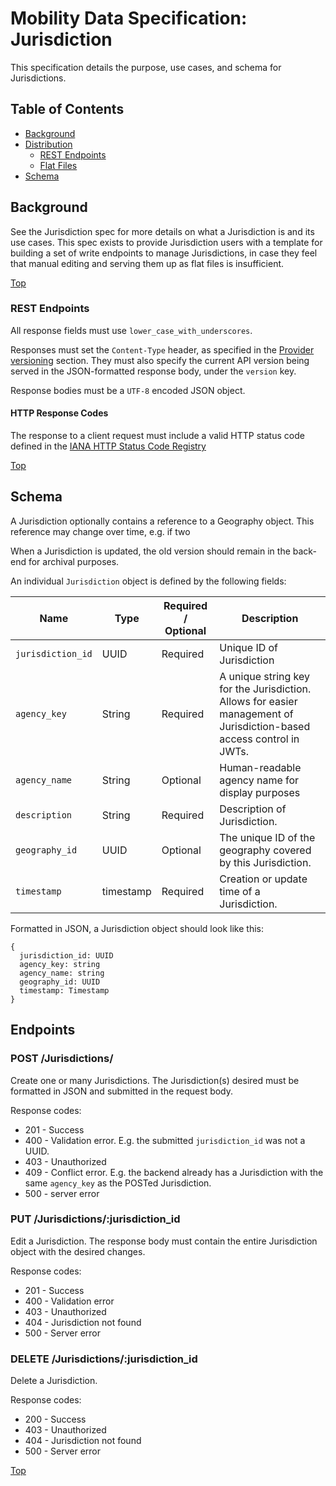 # Mobility Data Specification: Jurisdiction

This specification details the purpose, use cases, and schema for Jurisdictions.

## Table of Contents

- [Background](#background)
- [Distribution](#distribution)
  - [REST Endpoints](#rest-endpoints)
  - [Flat Files](#flat-files)
- [Schema](#schema)

## Background
See the Jurisdiction spec for more details on what a Jurisdiction is and its use cases. This spec exists to provide Jurisdiction users with a template for building a set of write endpoints to manage Jurisdictions, in case they feel that manual editing and serving them up as flat files is insufficient.

[Top](#table-of-contents)

### REST Endpoints

All response fields must use `lower_case_with_underscores`.

Responses must set the `Content-Type` header, as specified in the [Provider versioning](../provider/README.md#versioning) section. They must also specify the current API version being served in the JSON-formatted response body, under the `version` key.

Response bodies must be a `UTF-8` encoded JSON object.

#### HTTP Response Codes

The response to a client request must include a valid HTTP status code defined in the [IANA HTTP Status Code Registry](https://www.iana.org/assignments/http-status-codes/http-status-codes.xhtml)

[Top](#table-of-contents)

## Schema

A Jurisdiction optionally contains a reference to a Geography object. This reference may change over time, e.g. if two  

When a Jurisdiction is updated, the old version should remain in the back-end for archival purposes.

An individual `Jurisdiction` object is defined by the following fields:

| Name             | Type      | Required / Optional | Description                                                                         |
| ---------------- | --------- | --- | ----------------------------------------------------------------------------------- |
| `jurisdiction_id`| UUID      | Required   | Unique ID of Jurisdiction
| `agency_key`     | String    | Required   | A unique string key for the Jurisdiction. Allows for easier management of Jurisdiction-based access control in JWTs.
| `agency_name`    | String    | Optional   | Human-readable agency name for display purposes |
| `description`    | String    | Required   | Description of Jurisdiction.                                                               |
| `geography_id`   | UUID      | Optional   | The unique ID of the geography covered by this Jurisdiction.
| `timestamp`      | timestamp | Required   | Creation or update time of a Jurisdiction.                                                 |

Formatted in JSON, a Jurisdiction object should look like this:

```
{
  jurisdiction_id: UUID
  agency_key: string
  agency_name: string
  geography_id: UUID
  timestamp: Timestamp
}
```

## Endpoints


### POST /Jurisdictions/

Create one or many Jurisdictions. The Jurisdiction(s) desired must be formatted in JSON and submitted in the request body.

Response codes:
- 201 - Success
- 400 - Validation error. E.g. the submitted `jurisdiction_id` was not a UUID.
- 403 - Unauthorized
- 409 - Conflict error. E.g. the backend already has a Jurisdiction with the same `agency_key` as the POSTed Jurisdiction.
- 500 - server error

### PUT /Jurisdictions/:jurisdiction_id

Edit a Jurisdiction. The response body must contain the entire Jurisdiction object with the desired changes.

Response codes:
- 201 - Success
- 400 - Validation error
- 403 - Unauthorized
- 404 - Jurisdiction not found
- 500 - Server error

### DELETE /Jurisdictions/:jurisdiction_id

Delete a Jurisdiction.

Response codes:
- 200 - Success
- 403 - Unauthorized
- 404 - Jurisdiction not found
- 500 - Server error

[Top](#table-of-contents)
